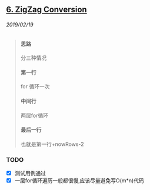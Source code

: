 ## [6. ZigZag Conversion](https://leetcode.com/problems/zigzag-conversion/)

###### 2019/02/19

> #### 思路
> 分三种情况
> #### 第一行
> for 循环一次
> #### 中间行
> 两层for循环
> #### 最后一行
> 也就是第一行+nowRows-2


### TODO
- [x] 测试用例通过
- [x] 一层for循环遍历一般都很慢,应该尽量避免写O(m*n)代码